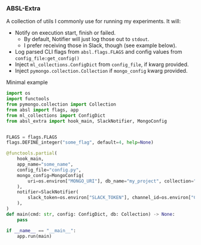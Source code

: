 ### ABSL-Extra

A collection of utils I commonly use for running my experiments.
It will:
- Notify on execution start, finish or failed.
  - By default, Notifier will just log those out to `stdout`.
  - I prefer receiving those in Slack, though (see example below).
- Log parsed CLI flags from `absl.flags.FLAGS` and config values from `config_file:get_config()`
- Inject `ml_collections.ConfigDict` from `config_file`, if kwarg provided.
- Inject `pymongo.collection.Collection` if `mongo_config` kwarg provided.

Minimal example
```python
import os
import functools
from pymongo.collection import Collection
from absl import flags, app
from ml_collections import ConfigDict
from absl_extra import hook_main, SlackNotifier, MongoConfig


FLAGS = flags.FLAGS
flags.DEFINE_integer("some_flag", default=4, help=None)

@functools.partial(
    hook_main,
    app_name="some_name",
    config_file="config.py",
    mongo_config=MongoConfig(
        uri=os.environ["MONGO_URI"], db_name="my_project", collection="experiment_1"
    ),
    notifier=SlackNotifier(
        slack_token=os.environ["SLACK_TOKEN"], channel_id=os.environ["CHANNEL_ID"]
    ),
)
def main(cmd: str, config: ConfigDict, db: Collection) -> None:
    pass

if __name__ == "__main__":
    app.run(main)
```
